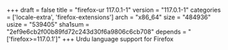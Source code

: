 +++
draft = false
title = "firefox-ur 117.0.1-1"
version = "117.0.1-1"
categories = ['locale-extra', 'firefox-extensions']
arch = "x86_64"
size = "484936"
usize = "539405"
sha1sum = "2ef9e6cb2f00b89fd72c243d30f6a9806c6cb708"
depends = "['firefox>=117.0.1']"
+++
Urdu language support for Firefox